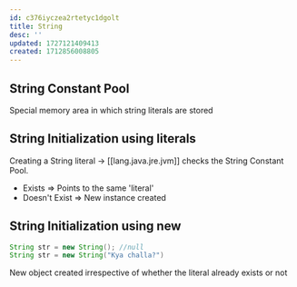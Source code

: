 ```yaml
---
id: c376iyczea2rtetyc1dgolt
title: String
desc: ''
updated: 1727121409413
created: 1712856008805
---
```


## String Constant Pool

Special memory area in which string literals are stored


## String Initialization using literals

Creating a String literal → [[lang.java.jre.jvm]] checks the String Constant Pool.
  
- Exists => Points to the same 'literal'
- Doesn't Exist => New instance created

## String Initialization using new

```java
String str = new String(); //null
String str = new String("Kya challa?")
```

New object created irrespective of whether the literal already exists or not
